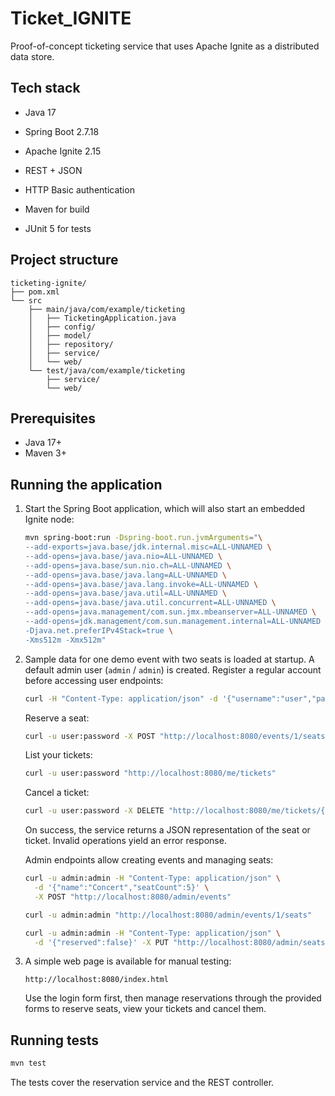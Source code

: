 # Ticket_IGNITE

Proof-of-concept ticketing service that uses Apache Ignite as a
distributed data store.


## Tech stack

- Java 17
- Spring Boot 2.7.18
- Apache Ignite 2.15
- REST + JSON
- HTTP Basic authentication

- Maven for build
- JUnit 5 for tests

## Project structure

```text
ticketing-ignite/
├── pom.xml
└── src
    ├── main/java/com/example/ticketing
    │   ├── TicketingApplication.java
    │   ├── config/
    │   ├── model/
    │   ├── repository/
    │   ├── service/
    │   └── web/
    └── test/java/com/example/ticketing
        ├── service/
        └── web/
```

## Prerequisites

- Java 17+
- Maven 3+

## Running the application

1. Start the Spring Boot application, which will also start an embedded
   Ignite node:

   ```bash
   mvn spring-boot:run -Dspring-boot.run.jvmArguments="\
   --add-exports=java.base/jdk.internal.misc=ALL-UNNAMED \
   --add-opens=java.base/java.nio=ALL-UNNAMED \
   --add-opens=java.base/sun.nio.ch=ALL-UNNAMED \
   --add-opens=java.base/java.lang=ALL-UNNAMED \
   --add-opens=java.base/java.lang.invoke=ALL-UNNAMED \
   --add-opens=java.base/java.util=ALL-UNNAMED \
   --add-opens=java.base/java.util.concurrent=ALL-UNNAMED \
   --add-opens=java.management/com.sun.jmx.mbeanserver=ALL-UNNAMED \
   --add-opens=jdk.management/com.sun.management.internal=ALL-UNNAMED \
   -Djava.net.preferIPv4Stack=true \
   -Xms512m -Xmx512m"
   ```

2. Sample data for one demo event with two seats is loaded at startup. A default admin user (`admin` / `admin`) is created. Register a regular account before accessing user endpoints:

   ```bash
   curl -H "Content-Type: application/json" -d '{"username":"user","password":"password"}' http://localhost:8080/register
   ```

   Reserve a seat:

   ```bash
   curl -u user:password -X POST "http://localhost:8080/events/1/seats/1/reserve"
   ```

   List your tickets:

   ```bash
   curl -u user:password "http://localhost:8080/me/tickets"
   ```

   Cancel a ticket:

   ```bash
   curl -u user:password -X DELETE "http://localhost:8080/me/tickets/{ticketId}"
   ```

   On success, the service returns a JSON representation of the seat or
   ticket. Invalid operations yield an error response.


   Admin endpoints allow creating events and managing seats:

   ```bash
   curl -u admin:admin -H "Content-Type: application/json" \
     -d '{"name":"Concert","seatCount":5}' \
     -X POST "http://localhost:8080/admin/events"

   curl -u admin:admin "http://localhost:8080/admin/events/1/seats"

   curl -u admin:admin -H "Content-Type: application/json" \
     -d '{"reserved":false}' -X PUT "http://localhost:8080/admin/seats/{seatId}"
   ```

3. A simple web page is available for manual testing:

   ```
   http://localhost:8080/index.html
   ```

   Use the login form first, then manage reservations through the provided
   forms to reserve seats, view your tickets and cancel them.


## Running tests

```bash
mvn test
```

The tests cover the reservation service and the REST controller.
